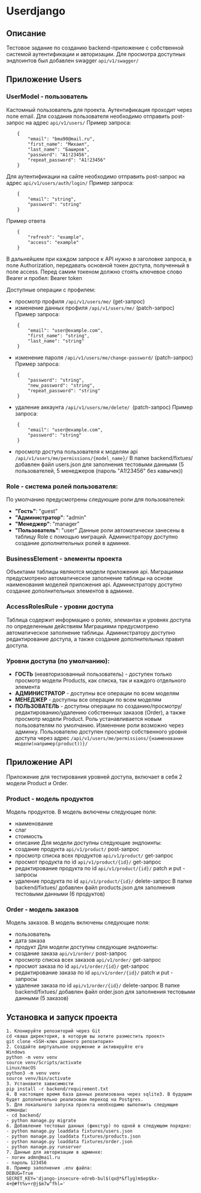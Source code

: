 # Userdjango
## Описание

Тестовое задание по созданию backend-приложение с собственной системой аутентификации и авторизации. 
Для просмотра доступных эндпоинтов был добавлен swagger `api/v1/swagger/`
## Приложение Users
### UserModel - пользователь
Кастомный пользователь для проекта. Аутентификация проходит через поле email.
Для создания пользователя необходимо отправить post-запрос на адрес `api/v1/users/`
Пример запроса:
```
    {   
        "email": "bma90@mail.ru",
        "first_name": "Михаил",
        "last_name": "Баширов",
        "password": "A1!23456",
        "repeat_password": "A1!23456"
    }
```
Для аутентификации на сайте необходимо отправить post-запрос на адрес `api/v1/users/auth/login/`
Пример запроса:
```
    {
        "email": "string",
        "password": "string"
    }
```
Пример ответа
```
    {
        "refresh": "example",
        "access": "example"
    }
```
В дальнейшем при каждом запросе к API нужно в заголовке запроса, в поле Authorization, передавать основной токен доступа, полученный в поле access. Перед самим токеном должно стоять ключевое слово Bearer и пробел: Bearer token

Доступные операции с профилем:
- просмотр профиля `/api/v1/users/me/` (get-запрос)
- изменение данных профиля `/api/v1/users/me/` (patch-запрос)
Пример запроса:
```
    {
        "email": "user@example.com",
        "first_name": "string",
        "last_name": "string"
    }
```
- изменение пароля `/api/v1/users/me/change-password/` (patch-запрос)
Пример запроса:
```
    {
        "password": "string",
        "new_password": "string",
        "repeat_password": "string"
    }
```
- удаление аккаунта `/api/v1/users/me/delete/ `(patch-запрос)
Пример запроса:
```
    {
        "email": "user@example.com",
        "password": "string"
    }
```
- просмотр доступа пользователя к моделям api `/api/v1/users/me/permissions/{model_name}/`
В папке backend/fixtues/ добавлен файл users.json для заполнения тестовыми данными (5 пользователей, 5 менеджеров (пароль "A1!23456" без кавычек))
### Role - система ролей пользователя:
По умолчанию предусмотрены следующие роли для пользователей:
- **"Гость"**: "guest"
- **"Администратор"**: "admin"
- **"Менеджер"**: "manager"
- **"Пользователь"**: "user"
Данные роли автоматически занесены в таблицу Role с помощью миграций.
Администратору доступно создание дополнительных ролей в админке.
### BusinessElement - элементы проекта
Объектами таблицы являются модели приложения api. 
Миграциями предусмотрено автоматическое заполнение таблицы на основе наименования моделей приложения api.
Администратору доступно создание дополнительных элементов в админке.
### AccessRolesRule - уровни доступа
Таблица содержит информацию о ролях, элемантах и уровнях доступа по определенным действиям
Миграциями предусмотрено автоматическое заполнение таблицы.
Администратору доступно редактирование доступа, а также создание дополнительных правил доступа.
### Уровни доступа (по умолчанию):
- **ГОСТЬ** (неавторизованный пользователь) - доступен только просмотр модели Products, как списка, так и каждого отдельного элемента
- **АДМИНИСТРАТОР** - доступны все операции по всем моделям
- **МЕНЕДЖЕР** - доступны все операции по всем моделям
- **ПОЛЬЗОВАТЕЛЬ** - доступны операции по созданию/просмотру/редактированию/удалению собственных заказов (Order), а также просмотр модели Product. Роль устанавливается новым пользователям по умолчанию. Изменение роли возможно через админку.
Пользователю доступен просмотр собственного уровня доступа через адрес `/api/v1/users/me/permissions/{наименование модели(например(product))}/`
## Приложение API
Приложение для тестирования уровней доступа, включает в себя 2 модели Product и Order.
### Product - модель продуктов
Модель продуктов. В модель включены следующие поля:
- наименование
- слаг
- стоимость
- описание
Для модели доступны следующие эндпоинты:
- создание продукта `api/v1/product/` post-запрос
- просмотр списка всех продуктов `api/v1/product/` get-запрос
- просмот продукта по id `api/v1/product/{id}/` get-запрос
- редактирование продукта по id `api/v1/product/{id}/` patch и put - запросы
- удаление продукта по id `api/v1/product/{id}/` delete-запрос
В папке backend/fixtues/ добавлен файл products.json для заполнения тестовыми данными (6 продуктов)
### Order - модель заказов
Модель заказов. В модель включены следующие поля:
- пользователь
- дата заказа
- продукт
Для модели доступны следующие эндпоинты:
- создание заказа `api/v1/order/` post-запрос
- просмотр списка всех заказов `api/v1/order/` get-запрос
- просмот заказа по id `api/v1/order/{id}/` get-запрос
- редактирование заказа по id `api/v1/order/{id}/` patch и put - запросы
- удаление заказа по id `api/v1/order/{id}/` delete-запрос
В папке backend/fixtues/ добавлен файл order.json для заполнения тестовыми данными (5 заказов)

## Установка и запуск проекта
```
1. Клонируйте репозиторий через Git
cd <ваша директория, в которую вы хотите разместить проект>
git clone <SSH-ключ данного репозитория>
2. Создайте виртуальное окружение и активируйте его
Windows
python -m venv venv
source venv/Scripts/activate
Linux/macOS
python3 -m venv venv
source venv/bin/activate
3. Установите зависимости
pip install -r backend/requirement.txt
4. В настоящее время база данных реализована через sqlite3. В будущем будет дополнительно реализован переход на Postgres.
5. Для локального запуска проекта необходимо выполнить следующие команды:
- cd backend/
- python manage.py migrate
6. Добавление тестовых данных (фикстур) по одной в следующем порядке:
- python manage.py loaddata fixtures/users.json 
- python manage.py loaddata fixtures/products.json 
- python manage.py loaddata fixtures/order.json 
- python manage.py runserver
7. Данные для авторизации в админке:
- логин admn@mail.ru
- пароль 123456
8. Пример заполнения .env файла:
DEBUG=True
SECRET_KEY='django-insecure-xdreb-bul$(qx@*&flyg)m$ep$kx-4+@#ft%v+r@j$m7w^fhl='
```


